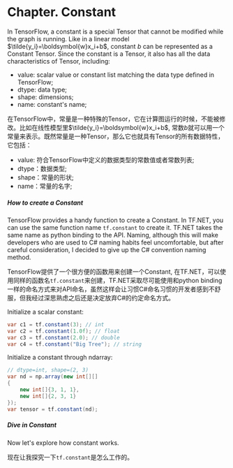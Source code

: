 # Chapter. Constant

In TensorFlow, a constant is a special Tensor that cannot be modified while the graph is running. Like in a linear model $\tilde{y_i}=\boldsymbol{w}x_i+b$, constant $b$ can be represented as a Constant Tensor. Since the constant is a Tensor, it also has all the data characteristics of Tensor, including:

* value: scalar value or constant list matching the data type defined in TensorFlow;
* dtype: data type;
* shape: dimensions;
* name: constant's name;

在TensorFlow中，常量是一种特殊的Tensor，它在计算图运行的时候，不能被修改。比如在线性模型里$\tilde{y_i}=\boldsymbol{w}x_i+b$, 常数$b$就可以用一个常量来表示。既然常量是一种Tensor，那么它也就具有Tensor的所有数据特性，它包括：

* value: 符合TensorFlow中定义的数据类型的常数值或者常数列表;
* dtype：数据类型;
* shape：常量的形状;
* name：常量的名字;



##### How to create a Constant

TensorFlow provides a handy function to create a Constant. In TF.NET, you can use the same function name `tf.constant` to create it. TF.NET takes the same name as python binding to the API. Naming, although this will make developers who are used to C# naming habits feel uncomfortable, but after careful consideration, I decided to give up the C# convention naming method.

TensorFlow提供了一个很方便的函数用来创建一个Constant, 在TF.NET，可以使用同样的函数名`tf.constant`来创建，TF.NET采取尽可能使用和python binding一样的命名方式来对API命名，虽然这样会让习惯C#命名习惯的开发者感到不舒服，但我经过深思熟虑之后还是决定放弃C#的约定命名方式。

Initialize a scalar constant:

```csharp
var c1 = tf.constant(3); // int
var c2 = tf.constant(1.0f); // float
var c3 = tf.constant(2.0); // double
var c4 = tf.constant("Big Tree"); // string
```

Initialize a constant through ndarray:

```csharp
// dtype=int, shape=(2, 3)
var nd = np.array(new int[][]
{
	new int[]{3, 1, 1},
    new int[]{2, 3, 1}
});
var tensor = tf.constant(nd);
```

##### Dive in Constant

Now let's explore how constant works.

现在让我探究一下`tf.constant`是怎么工作的。